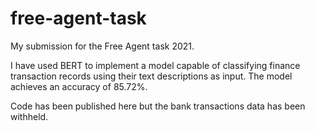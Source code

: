 # free-agent-task

My submission for the Free Agent task 2021.

I have used BERT to implement a model capable of classifying finance transaction records using their text descriptions as input. The model achieves an accuracy of 85.72%.

Code has been published here but the bank transactions data has been withheld.
